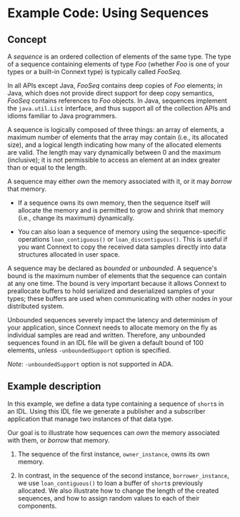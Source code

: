 # Example Code: Using Sequences

## Concept

A *sequence* is an ordered collection of elements of the same type. The type of a
sequence containing elements of type *Foo* (whether *Foo* is one of your types
or a built-in Connext type) is typically called *FooSeq*.

In all APIs except Java, *FooSeq* contains deep copies of *Foo* elements; in Java,
which does not provide direct support for deep copy semantics, *FooSeq* contains
references to *Foo* objects. In Java, sequences implement the `java.util.List`
interface, and thus support all of the collection APIs and idioms familiar to
Java programmers.

A sequence is logically composed of three things: an array of elements, a
maximum number of elements that the array may contain (i.e., its allocated
size), and a logical length indicating how many of the allocated elements are
valid. The length may vary dynamically between 0 and the maximum (inclusive);
it is not permissible to access an element at an index greater than or equal
to the length.

A sequence may either *own* the memory associated with it, or it may *borrow*
that memory.

-   If a sequence owns its own memory, then the sequence itself will allocate
    the memory and is permitted to grow and shrink that memory (i.e., change its
    maximum) dynamically.

-   You can also loan a sequence of memory using the sequence-specific
    operations `loan_contiguous()` or `loan_discontiguous()`. This is useful if
    you want Connext to copy the received data samples directly into data
    structures allocated in user space.

A sequence may be declared as *bounded* or *unbounded*. A sequence's bound is
the maximum number of elements that the sequence can contain at any one time.
The bound is very important because it allows Connext to preallocate buffers to
hold serialized and deserialized samples of your types; these buffers are used
when communicating with other nodes in your distributed system.

Unbounded sequences severely impact the latency and determinism of your
application, since Connext needs to allocate memory on the fly as individual
samples are read and written. Therefore, any unbounded sequences found in an IDL
file will be given a default bound of 100 elements, unless `-unboundedSupport`
option is specified.

*Note*: `-unboundedSupport` option is not supported in ADA.

## Example description

In this example, we define a data type containing a sequence of `short`s in an
IDL. Using this IDL file we generate a publisher and a subscriber application
that manage two instances of that data type.

Our goal is to illustrate how sequences can *own* the memory associated with them,
or *borrow* that memory.

1.  The sequence of the first instance, `owner_instance`, owns its own memory.

2.  In contrast, in the sequence of the second instance, `borrower_instance`, we
    use `loan_contiguous()` to loan a buffer of `short`s previously allocated.
    We also illustrate how to change the length of the created sequences, and
    how to assign random values to each of their components.
